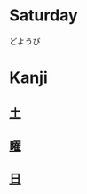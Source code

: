 # Saturday
どようび

# Kanji
## [土](土.md)
## [曜](../Kanji/kanji-dict/曜.md)
## [日](../Kanji/kanji-dict/日.md)